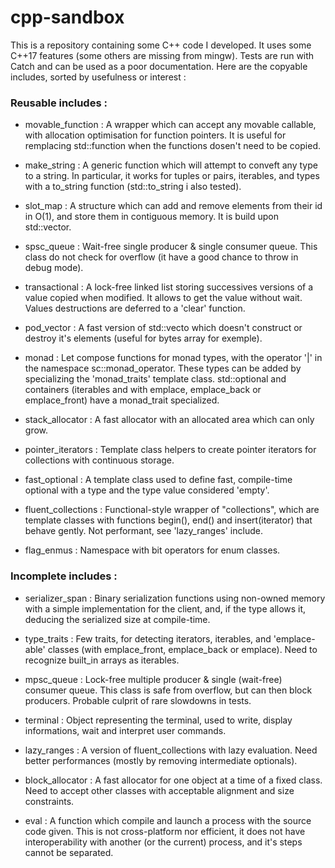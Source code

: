 
# cpp-sandbox

This is a repository containing some C++ code I developed.
It uses some C++17 features (some others are missing from mingw).
Tests are run with Catch and can be used as a poor documentation.
Here are the copyable includes, sorted by usefulness or interest :

### Reusable includes :

 - movable_function : A wrapper which can accept any movable callable, with allocation optimisation for function pointers. It is useful for remplacing std::function when the functions dosen't need to be copied.

 - make_string : A generic function which will attempt to conveft any type to a string. In particular, it works for tuples or pairs, iterables, and types with a to_string function (std::to_string i also tested).

 - slot_map : A structure which can add and remove elements from their id in O(1), and store them in contiguous memory. It is build upon std::vector.
 
 - spsc_queue : Wait-free single producer & single consumer queue. This class do not check for overflow (it have a good chance to throw in debug mode).

 - transactional : A lock-free linked list storing successives versions of a value copied when modified. It allows to get the value without wait. Values destructions are deferred to a 'clear' function.
      
 - pod_vector : A fast version of std::vecto which doesn't construct or destroy it's elements (useful for bytes array for exemple).

 - monad : Let compose functions for monad types, with the operator '|' in the namespace sc::monad_operator. These types can be added by specializing the 'monad_traits' template class. std::optional and containers (iterables and with emplace, emplace_back or emplace_front) have a monad_trait specialized.

 - stack_allocator : A fast allocator with an allocated area which can only grow.

 - pointer_iterators : Template class helpers to create pointer iterators for collections with continuous storage.
          
 - fast_optional : A template class used to define fast, compile-time optional with a type and the type value considered 'empty'.

 - fluent_collections : Functional-style wrapper of "collections", which are template classes with functions begin(), end() and insert(iterator) that behave gently. Not performant, see 'lazy_ranges' include.

 - flag_enmus : Namespace with bit operators for enum classes.

### Incomplete includes :

 - serializer_span : Binary serialization functions using non-owned memory with a simple implementation for the client, and, if the type allows it, deducing the serialized size at compile-time.

 - type_traits : Few traits, for detecting iterators, iterables, and 'emplace-able' classes (with emplace_front, emplace_back or emplace). Need to recognize built_in arrays as iterables.

 - mpsc_queue : Lock-free multiple producer & single (wait-free) consumer queue. This class is safe from overflow, but can then block producers. Probable culprit of rare slowdowns in tests.

 - terminal : Object representing the terminal, used to write, display informations,
 wait and interpret user commands.

 - lazy_ranges : A version of fluent_collections with lazy evaluation. Need better performances (mostly by removing intermediate optionals).

 - block_allocator : A fast allocator for one object at a time of a fixed class. Need to accept other classes with acceptable alignment and size constraints.

 - eval : A function which compile and launch a process with the source code given. This is not cross-platform nor efficient, it does not have interoperability with another (or the current) process, and it's steps cannot be separated.
